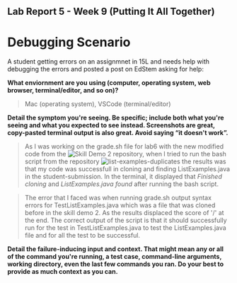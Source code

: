 ## Lab Report 5 - Week 9 (Putting It All Together)

# Debugging Scenario 

A student getting errors on an assignmnet in 15L and needs help with debugging the errors and posted a post on EdStem asking for help:

**What enviornment are you using (computer, operating system, web browser, terminal/editor, and so on)?**

> Mac (operating system), VSCode (terminal/editor)

**Detail the symptom you're seeing. Be specific; include both what you're seeing and what you expected to see instead. 
Screenshots are great, copy-pasted terminal output is also great. Avoid saying “it doesn't work”.**

> As I was working on the grade.sh file for lab6 with the new modified code from the ![Skill Demo 2](https://github.com/ucsd-cse15l-s23/grader-skill-demo2) repository, when I tried to run the bash script from the repository ![list-examples-duplicates](https://github.com/ucsd-cse15l-s23/list-examples-duplicates) the results was that my code was successfull in cloning and finding ListExamples.java in the student-submission. In the terminal, it displayed that *Finished cloning* and *ListExamples.java found* after running the bash script.

> The error that I faced was when running grade.sh output syntax errors for TestListExamples.java which was a file that was cloned before in the skill demo 2. As the results displaced the score of '/' at the end. The correct output of the script is that it should successfully run for the test in TestListExamples.java to test the ListExamples.java file and for all the test to be successful. 

**Detail the failure-inducing input and context. That might mean any or all of the command you're running, a test case, 
command-line arguments, working directory, even the last few commands you ran. Do your best to provide as much context as you can.**

> 


